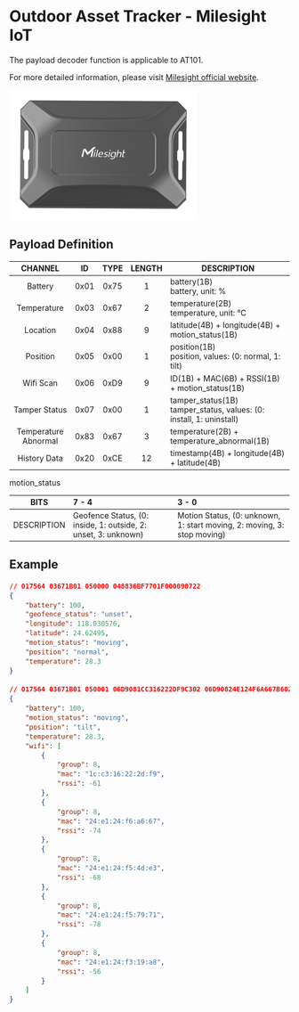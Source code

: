 # Outdoor Asset Tracker - Milesight IoT

The payload decoder function is applicable to AT101.

For more detailed information, please visit [Milesight official website](https://www.milesight-iot.com).

![AT101](AT101.png)

## Payload Definition

|       CHANNEL        |  ID  | TYPE | LENGTH | DESCRIPTION                                                                     |
| :------------------: | :--: | :--: | :----: | ------------------------------------------------------------------------------- |
|       Battery        | 0x01 | 0x75 |   1    | battery(1B)<br/>battery, unit: %                                        |
|     Temperature      | 0x03 | 0x67 |   2    | temperature(2B)<br/>temperature, unit: ℃                                |
|       Location       | 0x04 | 0x88 |   9    | latitude(4B) + longitude(4B) + motion_status(1B)                            |
|       Position       | 0x05 | 0x00 |   1    | position(1B)<br/>position, values: (0: normal, 1: tilt)                 |
|      Wifi Scan       | 0x06 | 0xD9 |   9    | ID(1B) + MAC(6B) + RSSI(1B) + motion_status(1B)                             |
|    Tamper Status     | 0x07 | 0x00 |   1    | tamper_status(1B)<br/>tamper_status, values: (0: install, 1: uninstall) |
| Temperature Abnormal | 0x83 | 0x67 |   3    | temperature(2B) + temperature_abnormal(1B)                                  |
|     History Data     | 0x20 | 0xCE |   12   | timestamp(4B) + longitude(4B) + latitude(4B)                                |

motion_status

|    BITS     | 7 - 4                                                              | 3 - 0                                                                       |
| :---------: | :----------------------------------------------------------------- | :-------------------------------------------------------------------------- |
| DESCRIPTION | Geofence Status, (0: inside, 1: outside, 2: unset, 3: unknown) | Motion Status, (0: unknown, 1: start moving, 2: moving, 3: stop moving) |

## Example

```json
// 017564 03671B01 050000 048836BF7701F000090722
{
    "battery": 100,
    "geofence_status": "unset",
    "longitude": 118.030576,
    "latitude": 24.62495,
    "motion_status": "moving",
    "position": "normal",
    "temperature": 28.3
}

// 017564 03671B01 050001 06D9081CC316222DF9C302 06D90824E124F6A667B602 06D90824E124F54DE3BC02 06D90824E124F57971B202 06D90824E124F319A8C802
{
    "battery": 100,
    "motion_status": "moving",
    "position": "tilt",
    "temperature": 28.3,
    "wifi": [
        {
            "group": 8,
            "mac": "1c:c3:16:22:2d:f9",
            "rssi": -61
        },
        {
            "group": 8,
            "mac": "24:e1:24:f6:a6:67",
            "rssi": -74
        },
        {
            "group": 8,
            "mac": "24:e1:24:f5:4d:e3",
            "rssi": -68
        },
        {
            "group": 8,
            "mac": "24:e1:24:f5:79:71",
            "rssi": -78
        },
        {
            "group": 8,
            "mac": "24:e1:24:f3:19:a8",
            "rssi": -56
        }
    ]
}
```

